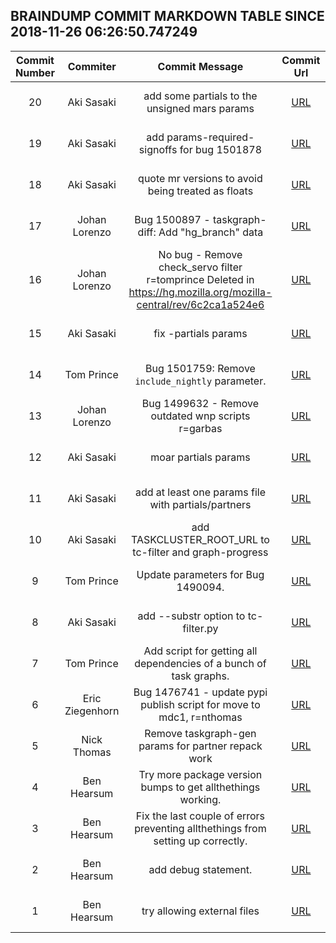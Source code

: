 ## BRAINDUMP COMMIT MARKDOWN TABLE SINCE 2018-11-26 06:26:50.747249

| Commit Number | Commiter | Commit Message | Commit Url | Date | 
|:---:|:----:|:----------------------------------:|:------:|:----:| 
|20|Aki Sasaki |add some partials to the unsigned mars params|[URL](https://hg.mozilla.org/build/braindump/pushloghtml?changeset=c73fd4625695)|2018-11-16 03:03:39
|19|Aki Sasaki |add params-required-signoffs for bug 1501878|[URL](https://hg.mozilla.org/build/braindump/pushloghtml?changeset=2f1b5cddb5f6)|2018-11-12 19:19:42
|18|Aki Sasaki |quote mr versions to avoid being treated as floats|[URL](https://hg.mozilla.org/build/braindump/pushloghtml?changeset=0d4a4254960b)|2018-11-02 20:18:01
|17|Johan Lorenzo |Bug 1500897 - taskgraph-diff: Add "hg_branch" data|[URL](https://hg.mozilla.org/build/braindump/pushloghtml?changeset=56f54e63a30d)|2018-10-23 14:46:00
|16|Johan Lorenzo |No bug - Remove check_servo filter r=tomprince  Deleted in https://hg.mozilla.org/mozilla-central/rev/6c2ca1a524e6|[URL](https://hg.mozilla.org/build/braindump/pushloghtml?changeset=b5f69b20179d)|2018-10-26 13:07:04
|15|Aki Sasaki |fix -partials params|[URL](https://hg.mozilla.org/build/braindump/pushloghtml?changeset=e65c587c6b63)|2018-10-25 01:29:21
|14|Tom Prince |Bug 1501759: Remove `include_nightly` parameter.|[URL](https://hg.mozilla.org/build/braindump/pushloghtml?changeset=5387038ff1e9)|2018-10-24 20:49:19
|13|Johan Lorenzo |Bug 1499632 - Remove outdated wnp scripts r=garbas|[URL](https://hg.mozilla.org/build/braindump/pushloghtml?changeset=4e4fcc1dbbd0)|2018-10-17 12:03:17
|12|Aki Sasaki |moar partials params|[URL](https://hg.mozilla.org/build/braindump/pushloghtml?changeset=7ad715ba5d53)|2018-10-16 00:43:53
|11|Aki Sasaki |add at least one params file with partials/partners|[URL](https://hg.mozilla.org/build/braindump/pushloghtml?changeset=fd45f4b8973e)|2018-10-12 20:24:49
|10|Aki Sasaki |add TASKCLUSTER_ROOT_URL to tc-filter and graph-progress|[URL](https://hg.mozilla.org/build/braindump/pushloghtml?changeset=46531bc805c1)|2018-10-11 00:14:47
|9|Tom Prince |Update parameters for Bug 1490094.|[URL](https://hg.mozilla.org/build/braindump/pushloghtml?changeset=c8a8a6a4e8b6)|2018-10-03 16:32:44
|8|Aki Sasaki |add --substr option to tc-filter.py|[URL](https://hg.mozilla.org/build/braindump/pushloghtml?changeset=8111e1c87cc0)|2018-09-21 02:33:42
|7|Tom Prince |Add script for getting all dependencies of a bunch of task graphs.|[URL](https://hg.mozilla.org/build/braindump/pushloghtml?changeset=18082a7673db)|2018-08-28 23:01:00
|6|Eric Ziegenhorn |Bug 1476741 - update pypi publish script for move to mdc1, r=nthomas|[URL](https://hg.mozilla.org/build/braindump/pushloghtml?changeset=7ba9a6a09895)|2018-08-15 23:58:24
|5|Nick Thomas |Remove taskgraph-gen params for partner repack work|[URL](https://hg.mozilla.org/build/braindump/pushloghtml?changeset=80063b433863)|2018-05-30 23:37:03
|4|Ben Hearsum |Try more package version bumps to get allthethings working.|[URL](https://hg.mozilla.org/build/braindump/pushloghtml?changeset=b643cacb00ec)|2018-05-29 17:59:10
|3|Ben Hearsum |Fix the last couple of errors preventing allthethings from setting up correctly.|[URL](https://hg.mozilla.org/build/braindump/pushloghtml?changeset=f4e2990b704f)|2018-05-29 17:45:10
|2|Ben Hearsum |add debug statement.|[URL](https://hg.mozilla.org/build/braindump/pushloghtml?changeset=9e0f349c01a9)|2018-05-29 17:39:26
|1|Ben Hearsum |try allowing external files|[URL](https://hg.mozilla.org/build/braindump/pushloghtml?changeset=33a8336c1b3f)|2018-05-29 17:31:43


